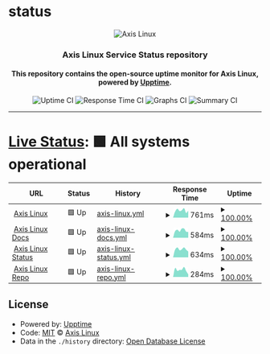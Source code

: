 # status

<p align="center"><img alt="Axis Linux" src="https://user-images.githubusercontent.com/61242573/118399404-43c30480-b65d-11eb-9c81-82fccb9cf14e.png"/></p>

<h3 align="center">Axis Linux Service Status repository</h3>

<h4 align="center">This repository contains the open-source uptime monitor for Axis Linux, powered by <a href="https://github.com/upptime/upptime">Upptime</a>.</h4>

<p align=center>
  <img alt="Uptime CI" src="https://img.shields.io/github/actions/workflow/status/axislinux/status/uptime.yml?logo=github&logoColor=%23ECEFF4&colorA=222326&style=for-the-badge&label=Uptime%20CI"/>
  <img alt="Response Time CI" src="https://img.shields.io/github/actions/workflow/status/axislinux/status/response-time.yml?logo=github&logoColor=%23ECEFF4&colorA=222326&style=for-the-badge&label=Response%20Time%20CI"/>
  <img alt="Graphs CI" src="https://img.shields.io/github/actions/workflow/status/axislinux/status/graphs.yml?logo=github&logoColor=%23ECEFF4&colorA=222326&style=for-the-badge&label=Graphs%20CI"/>
  <img alt="Summary CI" src="https://img.shields.io/github/actions/workflow/status/axislinux/status/summary.yml?logo=github&logoColor=%23ECEFF4&colorA=222326&style=for-the-badge&label=Summary%20CI"/>
</p>
  
---
  
# [Live Status](https://status.axislinux.org): <!--live status--> **🟩 All systems operational**

<!--start: status pages-->
<!-- This summary is generated by Upptime (https://github.com/upptime/upptime) -->
<!-- Do not edit this manually, your changes will be overwritten -->
<!-- prettier-ignore -->
| URL | Status | History | Response Time | Uptime |
| --- | ------ | ------- | ------------- | ------ |
| <img alt="" src="https://axislinux.org/img/favicon/favicon.ico" height="13"> [Axis Linux](https://axislinux.org) | 🟩 Up | [axis-linux.yml](https://github.com/axislinux/status/commits/HEAD/history/axis-linux.yml) | <details><summary><img alt="Response time graph" src="./graphs/axis-linux/response-time-week.png" height="20"> 761ms</summary><br><a href="https://axislinux.github.io/status/history/axis-linux"><img alt="Response time 732" src="https://img.shields.io/endpoint?url=https%3A%2F%2Fraw.githubusercontent.com%2Faxislinux%2Fstatus%2FHEAD%2Fapi%2Faxis-linux%2Fresponse-time.json"></a><br><a href="https://axislinux.github.io/status/history/axis-linux"><img alt="24-hour response time 1065" src="https://img.shields.io/endpoint?url=https%3A%2F%2Fraw.githubusercontent.com%2Faxislinux%2Fstatus%2FHEAD%2Fapi%2Faxis-linux%2Fresponse-time-day.json"></a><br><a href="https://axislinux.github.io/status/history/axis-linux"><img alt="7-day response time 761" src="https://img.shields.io/endpoint?url=https%3A%2F%2Fraw.githubusercontent.com%2Faxislinux%2Fstatus%2FHEAD%2Fapi%2Faxis-linux%2Fresponse-time-week.json"></a><br><a href="https://axislinux.github.io/status/history/axis-linux"><img alt="30-day response time 725" src="https://img.shields.io/endpoint?url=https%3A%2F%2Fraw.githubusercontent.com%2Faxislinux%2Fstatus%2FHEAD%2Fapi%2Faxis-linux%2Fresponse-time-month.json"></a><br><a href="https://axislinux.github.io/status/history/axis-linux"><img alt="1-year response time 724" src="https://img.shields.io/endpoint?url=https%3A%2F%2Fraw.githubusercontent.com%2Faxislinux%2Fstatus%2FHEAD%2Fapi%2Faxis-linux%2Fresponse-time-year.json"></a></details> | <details><summary><a href="https://axislinux.github.io/status/history/axis-linux">100.00%</a></summary><a href="https://axislinux.github.io/status/history/axis-linux"><img alt="All-time uptime 99.97%" src="https://img.shields.io/endpoint?url=https%3A%2F%2Fraw.githubusercontent.com%2Faxislinux%2Fstatus%2FHEAD%2Fapi%2Faxis-linux%2Fuptime.json"></a><br><a href="https://axislinux.github.io/status/history/axis-linux"><img alt="24-hour uptime 100.00%" src="https://img.shields.io/endpoint?url=https%3A%2F%2Fraw.githubusercontent.com%2Faxislinux%2Fstatus%2FHEAD%2Fapi%2Faxis-linux%2Fuptime-day.json"></a><br><a href="https://axislinux.github.io/status/history/axis-linux"><img alt="7-day uptime 100.00%" src="https://img.shields.io/endpoint?url=https%3A%2F%2Fraw.githubusercontent.com%2Faxislinux%2Fstatus%2FHEAD%2Fapi%2Faxis-linux%2Fuptime-week.json"></a><br><a href="https://axislinux.github.io/status/history/axis-linux"><img alt="30-day uptime 100.00%" src="https://img.shields.io/endpoint?url=https%3A%2F%2Fraw.githubusercontent.com%2Faxislinux%2Fstatus%2FHEAD%2Fapi%2Faxis-linux%2Fuptime-month.json"></a><br><a href="https://axislinux.github.io/status/history/axis-linux"><img alt="1-year uptime 99.98%" src="https://img.shields.io/endpoint?url=https%3A%2F%2Fraw.githubusercontent.com%2Faxislinux%2Fstatus%2FHEAD%2Fapi%2Faxis-linux%2Fuptime-year.json"></a></details>
| <img alt="" src="https://docs.axislinux.org/img/favicon/favicon.ico" height="13"> [Axis Linux Docs](https://docs.axislinux.org) | 🟩 Up | [axis-linux-docs.yml](https://github.com/axislinux/status/commits/HEAD/history/axis-linux-docs.yml) | <details><summary><img alt="Response time graph" src="./graphs/axis-linux-docs/response-time-week.png" height="20"> 584ms</summary><br><a href="https://axislinux.github.io/status/history/axis-linux-docs"><img alt="Response time 671" src="https://img.shields.io/endpoint?url=https%3A%2F%2Fraw.githubusercontent.com%2Faxislinux%2Fstatus%2FHEAD%2Fapi%2Faxis-linux-docs%2Fresponse-time.json"></a><br><a href="https://axislinux.github.io/status/history/axis-linux-docs"><img alt="24-hour response time 613" src="https://img.shields.io/endpoint?url=https%3A%2F%2Fraw.githubusercontent.com%2Faxislinux%2Fstatus%2FHEAD%2Fapi%2Faxis-linux-docs%2Fresponse-time-day.json"></a><br><a href="https://axislinux.github.io/status/history/axis-linux-docs"><img alt="7-day response time 584" src="https://img.shields.io/endpoint?url=https%3A%2F%2Fraw.githubusercontent.com%2Faxislinux%2Fstatus%2FHEAD%2Fapi%2Faxis-linux-docs%2Fresponse-time-week.json"></a><br><a href="https://axislinux.github.io/status/history/axis-linux-docs"><img alt="30-day response time 616" src="https://img.shields.io/endpoint?url=https%3A%2F%2Fraw.githubusercontent.com%2Faxislinux%2Fstatus%2FHEAD%2Fapi%2Faxis-linux-docs%2Fresponse-time-month.json"></a><br><a href="https://axislinux.github.io/status/history/axis-linux-docs"><img alt="1-year response time 682" src="https://img.shields.io/endpoint?url=https%3A%2F%2Fraw.githubusercontent.com%2Faxislinux%2Fstatus%2FHEAD%2Fapi%2Faxis-linux-docs%2Fresponse-time-year.json"></a></details> | <details><summary><a href="https://axislinux.github.io/status/history/axis-linux-docs">100.00%</a></summary><a href="https://axislinux.github.io/status/history/axis-linux-docs"><img alt="All-time uptime 99.99%" src="https://img.shields.io/endpoint?url=https%3A%2F%2Fraw.githubusercontent.com%2Faxislinux%2Fstatus%2FHEAD%2Fapi%2Faxis-linux-docs%2Fuptime.json"></a><br><a href="https://axislinux.github.io/status/history/axis-linux-docs"><img alt="24-hour uptime 100.00%" src="https://img.shields.io/endpoint?url=https%3A%2F%2Fraw.githubusercontent.com%2Faxislinux%2Fstatus%2FHEAD%2Fapi%2Faxis-linux-docs%2Fuptime-day.json"></a><br><a href="https://axislinux.github.io/status/history/axis-linux-docs"><img alt="7-day uptime 100.00%" src="https://img.shields.io/endpoint?url=https%3A%2F%2Fraw.githubusercontent.com%2Faxislinux%2Fstatus%2FHEAD%2Fapi%2Faxis-linux-docs%2Fuptime-week.json"></a><br><a href="https://axislinux.github.io/status/history/axis-linux-docs"><img alt="30-day uptime 100.00%" src="https://img.shields.io/endpoint?url=https%3A%2F%2Fraw.githubusercontent.com%2Faxislinux%2Fstatus%2FHEAD%2Fapi%2Faxis-linux-docs%2Fuptime-month.json"></a><br><a href="https://axislinux.github.io/status/history/axis-linux-docs"><img alt="1-year uptime 100.00%" src="https://img.shields.io/endpoint?url=https%3A%2F%2Fraw.githubusercontent.com%2Faxislinux%2Fstatus%2FHEAD%2Fapi%2Faxis-linux-docs%2Fuptime-year.json"></a></details>
| <img alt="" src="https://status.axislinux.org/img/favicon/favicon.ico" height="13"> [Axis Linux Status](https://status.axislinux.org) | 🟩 Up | [axis-linux-status.yml](https://github.com/axislinux/status/commits/HEAD/history/axis-linux-status.yml) | <details><summary><img alt="Response time graph" src="./graphs/axis-linux-status/response-time-week.png" height="20"> 634ms</summary><br><a href="https://axislinux.github.io/status/history/axis-linux-status"><img alt="Response time 623" src="https://img.shields.io/endpoint?url=https%3A%2F%2Fraw.githubusercontent.com%2Faxislinux%2Fstatus%2FHEAD%2Fapi%2Faxis-linux-status%2Fresponse-time.json"></a><br><a href="https://axislinux.github.io/status/history/axis-linux-status"><img alt="24-hour response time 651" src="https://img.shields.io/endpoint?url=https%3A%2F%2Fraw.githubusercontent.com%2Faxislinux%2Fstatus%2FHEAD%2Fapi%2Faxis-linux-status%2Fresponse-time-day.json"></a><br><a href="https://axislinux.github.io/status/history/axis-linux-status"><img alt="7-day response time 634" src="https://img.shields.io/endpoint?url=https%3A%2F%2Fraw.githubusercontent.com%2Faxislinux%2Fstatus%2FHEAD%2Fapi%2Faxis-linux-status%2Fresponse-time-week.json"></a><br><a href="https://axislinux.github.io/status/history/axis-linux-status"><img alt="30-day response time 588" src="https://img.shields.io/endpoint?url=https%3A%2F%2Fraw.githubusercontent.com%2Faxislinux%2Fstatus%2FHEAD%2Fapi%2Faxis-linux-status%2Fresponse-time-month.json"></a><br><a href="https://axislinux.github.io/status/history/axis-linux-status"><img alt="1-year response time 597" src="https://img.shields.io/endpoint?url=https%3A%2F%2Fraw.githubusercontent.com%2Faxislinux%2Fstatus%2FHEAD%2Fapi%2Faxis-linux-status%2Fresponse-time-year.json"></a></details> | <details><summary><a href="https://axislinux.github.io/status/history/axis-linux-status">100.00%</a></summary><a href="https://axislinux.github.io/status/history/axis-linux-status"><img alt="All-time uptime 99.98%" src="https://img.shields.io/endpoint?url=https%3A%2F%2Fraw.githubusercontent.com%2Faxislinux%2Fstatus%2FHEAD%2Fapi%2Faxis-linux-status%2Fuptime.json"></a><br><a href="https://axislinux.github.io/status/history/axis-linux-status"><img alt="24-hour uptime 100.00%" src="https://img.shields.io/endpoint?url=https%3A%2F%2Fraw.githubusercontent.com%2Faxislinux%2Fstatus%2FHEAD%2Fapi%2Faxis-linux-status%2Fuptime-day.json"></a><br><a href="https://axislinux.github.io/status/history/axis-linux-status"><img alt="7-day uptime 100.00%" src="https://img.shields.io/endpoint?url=https%3A%2F%2Fraw.githubusercontent.com%2Faxislinux%2Fstatus%2FHEAD%2Fapi%2Faxis-linux-status%2Fuptime-week.json"></a><br><a href="https://axislinux.github.io/status/history/axis-linux-status"><img alt="30-day uptime 100.00%" src="https://img.shields.io/endpoint?url=https%3A%2F%2Fraw.githubusercontent.com%2Faxislinux%2Fstatus%2FHEAD%2Fapi%2Faxis-linux-status%2Fuptime-month.json"></a><br><a href="https://axislinux.github.io/status/history/axis-linux-status"><img alt="1-year uptime 100.00%" src="https://img.shields.io/endpoint?url=https%3A%2F%2Fraw.githubusercontent.com%2Faxislinux%2Fstatus%2FHEAD%2Fapi%2Faxis-linux-status%2Fuptime-year.json"></a></details>
| <img alt="" src="https://axislinux.org/img/favicon/favicon.ico" height="13"> [Axis Linux Repo](https://repo.axislinux.org) | 🟩 Up | [axis-linux-repo.yml](https://github.com/axislinux/status/commits/HEAD/history/axis-linux-repo.yml) | <details><summary><img alt="Response time graph" src="./graphs/axis-linux-repo/response-time-week.png" height="20"> 284ms</summary><br><a href="https://axislinux.github.io/status/history/axis-linux-repo"><img alt="Response time 310" src="https://img.shields.io/endpoint?url=https%3A%2F%2Fraw.githubusercontent.com%2Faxislinux%2Fstatus%2FHEAD%2Fapi%2Faxis-linux-repo%2Fresponse-time.json"></a><br><a href="https://axislinux.github.io/status/history/axis-linux-repo"><img alt="24-hour response time 298" src="https://img.shields.io/endpoint?url=https%3A%2F%2Fraw.githubusercontent.com%2Faxislinux%2Fstatus%2FHEAD%2Fapi%2Faxis-linux-repo%2Fresponse-time-day.json"></a><br><a href="https://axislinux.github.io/status/history/axis-linux-repo"><img alt="7-day response time 284" src="https://img.shields.io/endpoint?url=https%3A%2F%2Fraw.githubusercontent.com%2Faxislinux%2Fstatus%2FHEAD%2Fapi%2Faxis-linux-repo%2Fresponse-time-week.json"></a><br><a href="https://axislinux.github.io/status/history/axis-linux-repo"><img alt="30-day response time 298" src="https://img.shields.io/endpoint?url=https%3A%2F%2Fraw.githubusercontent.com%2Faxislinux%2Fstatus%2FHEAD%2Fapi%2Faxis-linux-repo%2Fresponse-time-month.json"></a><br><a href="https://axislinux.github.io/status/history/axis-linux-repo"><img alt="1-year response time 308" src="https://img.shields.io/endpoint?url=https%3A%2F%2Fraw.githubusercontent.com%2Faxislinux%2Fstatus%2FHEAD%2Fapi%2Faxis-linux-repo%2Fresponse-time-year.json"></a></details> | <details><summary><a href="https://axislinux.github.io/status/history/axis-linux-repo">100.00%</a></summary><a href="https://axislinux.github.io/status/history/axis-linux-repo"><img alt="All-time uptime 99.99%" src="https://img.shields.io/endpoint?url=https%3A%2F%2Fraw.githubusercontent.com%2Faxislinux%2Fstatus%2FHEAD%2Fapi%2Faxis-linux-repo%2Fuptime.json"></a><br><a href="https://axislinux.github.io/status/history/axis-linux-repo"><img alt="24-hour uptime 100.00%" src="https://img.shields.io/endpoint?url=https%3A%2F%2Fraw.githubusercontent.com%2Faxislinux%2Fstatus%2FHEAD%2Fapi%2Faxis-linux-repo%2Fuptime-day.json"></a><br><a href="https://axislinux.github.io/status/history/axis-linux-repo"><img alt="7-day uptime 100.00%" src="https://img.shields.io/endpoint?url=https%3A%2F%2Fraw.githubusercontent.com%2Faxislinux%2Fstatus%2FHEAD%2Fapi%2Faxis-linux-repo%2Fuptime-week.json"></a><br><a href="https://axislinux.github.io/status/history/axis-linux-repo"><img alt="30-day uptime 100.00%" src="https://img.shields.io/endpoint?url=https%3A%2F%2Fraw.githubusercontent.com%2Faxislinux%2Fstatus%2FHEAD%2Fapi%2Faxis-linux-repo%2Fuptime-month.json"></a><br><a href="https://axislinux.github.io/status/history/axis-linux-repo"><img alt="1-year uptime 100.00%" src="https://img.shields.io/endpoint?url=https%3A%2F%2Fraw.githubusercontent.com%2Faxislinux%2Fstatus%2FHEAD%2Fapi%2Faxis-linux-repo%2Fuptime-year.json"></a></details>

<!--end: status pages-->

## License

- Powered by: [Upptime](https://github.com/upptime/upptime)
- Code: [MIT](./LICENSE) © [Axis Linux](https://axislinux.org)
- Data in the `./history` directory: [Open Database License](https://opendatacommons.org/licenses/odbl/1-0/)
